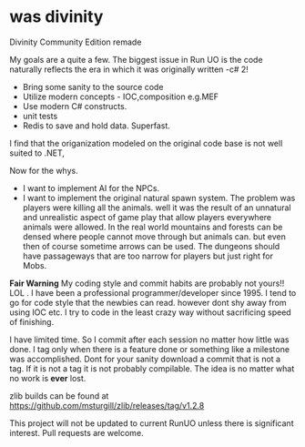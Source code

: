 was divinity
========
Divinity Community Edition remade

My goals are a quite a few. The biggest issue in Run UO is the code naturally reflects the era in which it was originally written -c# 2!

* Bring some sanity to the source code
* Utilize modern concepts - IOC,composition e.g.MEF 
* Use modern C# constructs. 
* unit tests
* Redis to save and hold data. Superfast.

I find that the origanization modeled on the original code base is not well suited to .NET,

Now for the whys.

* I want to implement AI for the NPCs.
* I want to implement the original natural spawn system. The problem was players were killing all the animals. well it was the result of an unnatural and unrealistic aspect of game play that allow players everywhere animals were allowed.  In the real world mountains and forests can be densed where people cannot move through but animals can. but even then of course sometime arrows can be used. The dungeons should have passageways that are too narrow for players but just right for Mobs. 



**Fair Warning**
My coding style and commit habits are probably not yours!! LOL . I have been a professional programmer/developer since 1995. I tend to go for code style that the newbies can read. however dont shy away from using IOC etc. I try to code in the least crazy way without sacrificing  speed of finishing.

I have limited time. So I commit after each session no matter how little was done. I tag only when there is a feature done or something like a milestone was accomplished. Dont for your sanity download a commit that is not a tag. If it is not a tag it is not probably compilable. The idea is no  matter what no work is **ever** lost. 





zlib builds can be found at https://github.com/msturgill/zlib/releases/tag/v1.2.8

This project will not be updated to current RunUO unless there is significant interest. Pull requests are welcome.
